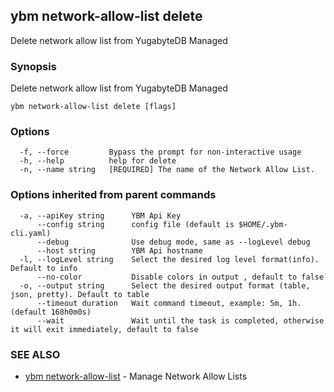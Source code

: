 ## ybm network-allow-list delete

Delete network allow list from YugabyteDB Managed

### Synopsis

Delete network allow list from YugabyteDB Managed

```
ybm network-allow-list delete [flags]
```

### Options

```
  -f, --force         Bypass the prompt for non-interactive usage
  -h, --help          help for delete
  -n, --name string   [REQUIRED] The name of the Network Allow List.
```

### Options inherited from parent commands

```
  -a, --apiKey string      YBM Api Key
      --config string      config file (default is $HOME/.ybm-cli.yaml)
      --debug              Use debug mode, same as --logLevel debug
      --host string        YBM Api hostname
  -l, --logLevel string    Select the desired log level format(info). Default to info
      --no-color           Disable colors in output , default to false
  -o, --output string      Select the desired output format (table, json, pretty). Default to table
      --timeout duration   Wait command timeout, example: 5m, 1h. (default 168h0m0s)
      --wait               Wait until the task is completed, otherwise it will exit immediately, default to false
```

### SEE ALSO

* [ybm network-allow-list](ybm_network-allow-list.md)	 - Manage Network Allow Lists

